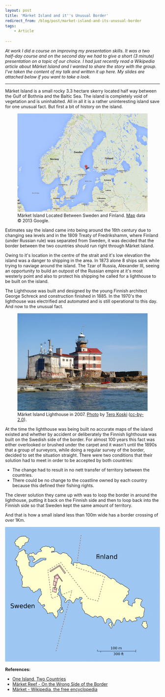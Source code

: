 ```yaml
---
layout: post
title: 'Märket Island and it''s Unusual Border'
redirect_from: /blog/post/market-island-and-its-unusual-border
tags:
    - Article

---
```

_At work I did a course on improving my presentation skills. It was a two half-day course and on the second day we had to give a short (3 minute) presentation on a topic of our choice. I had just recently read a Wikipedia article about Märket Island and I wanted to share the story with the group. I've taken the content of my talk and written it up here. My slides are attached below if you want to take a look._
***
Märket Island is a small rocky 3.3 hectare skerry located half way between the Gulf of Bothnia and the Baltic Sea. The island is completely void of vegetation and is uninhabited. All in all it is a rather uninteresting island save for one unusual fact. But first a bit of history on the island.

<figure markdown="1">
<img alt="Märket Island Map" src="/media/market-island/market-map.png" />
<figcaption markdown="1">
Märket Island Located Between Sweden and Finland. <a href="https://www.google.ie/maps/preview#!q=M%C3%A4rket+Island&data=!1m4!1m3!1d4729346!2d20.0515832!3d61.0735697!4m15!2m14!1m13!1s0x46601f96e1c8216f%3A0xe88e2be000b9da32!3m8!1m3!1d4911596!2d20.4285145!3d59.846026!3m2!1i1522!2i919!4f13.1!4m2!3d60.3009463!4d19.1321982">Map</a> data © 2013 Google.
</figcaption>
</figure>

Estimates say the island came into being around the 16th century due to changing sea levels and in the 1809 Treaty of Fredrikshamm, where Finland (under Russian rule) was separated from Sweden, it was decided that the border between the two countries should run right through Märket Island.

Owing to it's location in the centre of the strait and it's low elevation the island was a danger to shipping in the area. In 1873 alone 8 ships sank while trying to naviage around the island. The Tzar of Russia, Alexander III, seeing an opportunity to build an outpost of the Russian empire at it's most westerly point and also to protect his shipping he called for a lighthouse to be built on the island.

The Lighthouse was built and designed by the young Finnish architect George Schreck and construction finished in 1885. In the 1970's the lighthouse was electrified and automated and is still operational to this day. And now to the unusual fact.

<figure markdown="1">
<img alt="Märket Island Lighthouse" src="/media/market-island/540177858-e7610b0446-o.jpg" />
<figcaption markdown="1">
Märket Island Lighthouse in 2007. <a href="http://flickr.com/photos/8699611@N05/540177858">Photo</a> by <a href="https://secure.flickr.com/photos/tt_koski/">Tero Koski</a> (<a href="https://creativecommons.org/licenses/by/2.0/">cc-by-2.0</a>).
</figcaption>
</figure>

At the time the lighthouse was being built no accurate maps of the island existed and whether by accident or deliberately the Finnish lighthouse was built on the Swedish side of the border. For almost 100 years this fact was either overlooked or brushed under the carpet and it wasn't until the 1890s that a group of surveyors, while doing a regular survey of the border, decided to set the situation straight. There were two conditions that their solution had to meet in order to be accepted by both countries:

* The change had to result in no nett transfer of territory between the countries.
* There could be no change to the coastline owned by each country because this defined their fishing rights.

The clever solution they came up with was to loop the border in around the lighthouse, putting it back on the Finnish side and then to loop back into the Finnish side so that Sweden kept the same amount of territory.

And that is how a small island less than 100m wide has a border crossing of over 1Km.

![Märket_Island_border_map](/media/market-island/market-island-border-map.png)

<b>References:</b>

* [One Island, Two Countries](http://opinionator.blogs.nytimes.com/2012/04/24/one-island-two-countries/)
* [Märket Reef - On the Wrong Side of the Border](http://www.lighthousedigest.com/Digest/StoryPage.cfm?StoryKey=2399)
* [Märket - Wikipedia, the free encyclopedia](https://en.wikipedia.org/wiki/Market_Island)

<script async class="speakerdeck-embed" data-id="92aa00b04c750131232f460100029ad2" data-ratio="1.33333333333333" src="//speakerdeck.com/assets/embed.js"></script>
